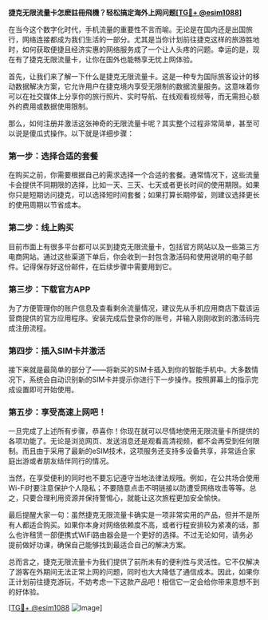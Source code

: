 **捷克无限流量卡怎麽註冊飛機？轻松搞定海外上网问题[[TG💪+ @esim1088](https://t.me/s/esim1088)]**

在当今这个数字化时代，手机流量的重要性不言而喻。无论是在国内还是出国旅行，网络连接都成为我们生活的一部分。尤其是当你计划前往捷克这样的旅游胜地时，如何获取便捷且经济实惠的网络服务成了一个让人头疼的问题。幸运的是，现在有了捷克无限流量卡，让你在国外也能畅享无忧上网体验。

首先，让我们来了解一下什么是捷克无限流量卡。这是一种专为国际旅客设计的移动数据解决方案，它允许用户在捷克境内享受无限制的数据流量服务。这意味着你可以在社交媒体上分享你的旅行照片、实时导航、在线观看视频等，而无需担心额外的费用或数据使用限制。

那么，如何注册并激活这张神奇的无限流量卡呢？其实整个过程非常简单，甚至可以说是傻瓜式操作。以下就是详细步骤：

### 第一步：选择合适的套餐

在购买之前，你需要根据自己的需求选择一个合适的套餐。通常情况下，这些流量卡会提供不同期限的选择，比如一天、三天、七天或者更长时间的使用期限。如果你只是短期访问捷克，可以选择短时间套餐；如果打算长期停留，则建议选择更长的使用周期以节省成本。

### 第二步：线上购买

目前市面上有很多平台都可以买到捷克无限流量卡，包括官方网站以及一些第三方电商网站。通过这些渠道下单后，你会收到一封包含激活码和使用说明的电子邮件。记得保存好这份邮件，在后续步骤中需要用到它。

### 第三步：下载官方APP

为了方便管理你的账户信息及查看剩余流量情况，建议先从手机应用商店下载该运营商提供的官方应用程序。安装完成后登录你的账号，并输入刚刚收到的激活码完成注册流程。

### 第四步：插入SIM卡并激活

接下来就是最简单的部分了——将新买的SIM卡插入到你的智能手机中。大多数情况下，系统会自动识别新的SIM卡并提示你进行下一步操作。按照屏幕上的指示完成设置即可开始使用。

### 第五步：享受高速上网吧！

一旦完成了上述所有步骤，恭喜你！你现在就可以尽情地使用无限流量卡所提供的各项功能了。无论是浏览网页、发送消息还是观看高清视频，都不会再受到任何限制。而且由于采用了最新的eSIM技术，这项服务还支持多设备共享，非常适合家庭出游或者朋友结伴同行的情况。

当然，在享受便利的同时也不要忘记遵守当地法律法规哦。例如，在公共场合使用Wi-Fi时要注意保护个人隐私；不要随意点击不明链接以防遭受网络攻击等等。总之，只要合理利用资源并保持警惕心，就能让这次旅程更加安全愉快。

最后提醒大家一句：虽然捷克无限流量卡确实是一项非常实用的产品，但并不是所有人都适合购买。如果你本身对网络依赖度不高，或者行程安排较为紧凑的话，那么也许租赁一部便携式WiFi路由器会是一个更好的选择。不过无论如何，请务必提前做好功课，确保自己能够找到最适合自己的解决方案。

总而言之，捷克无限流量卡为我们提供了前所未有的便利性与灵活性。它不仅解决了游客在外期间无法正常上网的问题，同时也大大降低了通信成本。因此，如果你正计划前往捷克游玩，不妨考虑一下这款产品吧！相信它一定会给你带来意想不到的好体验。

[[TG💪+ @esim1088](https://t.me/s/esim1088) ![Image](https://i.postimg.cc/4NQfJmqS/Snipaste-2025-05-13-00-14-12.png)]